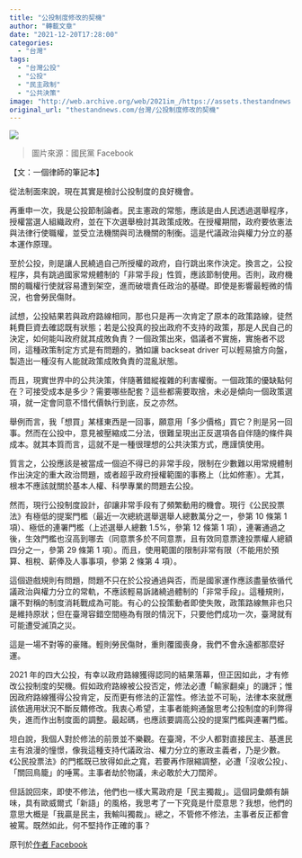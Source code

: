 ```yaml
---
title: "公投制度修改的契機"
author: "轉載文章"
date: "2021-12-20T17:28:00"
categories:
  - "台灣"
tags:
  - "台灣公投"
  - "公投"
  - "民主政制"
  - "公共決策"
image: "http://web.archive.org/web/2021im_/https://assets.thestandnews.com/media/photos/2807132727974025026.jpg"
original_url: "thestandnews.com/台灣/公投制度修改的契機"
---
```

![](http://web.archive.org/web/2021im_/https://assets.thestandnews.com/media/photos/2807132727974025026.jpg)
> 圖片來源：國民黨 Facebook

【文：一個律師的筆記本】

從法制面來說，現在其實是檢討公投制度的良好機會。

再重申一次，我是公投節制論者。民主憲政的常態，應該是由人民透過選舉程序，授權當選人組織政府，並在下次選舉檢討其政策成敗。在授權期間，政府要依憲法與法律行使職權，並受立法機關與司法機關的制衡。這是代議政治與權力分立的基本運作原理。

至於公投，則是讓人民繞過自己所授權的政府，自行跳出來作決定。換言之，公投程序，具有跳過國家常規體制的「非常手段」性質，應該節制使用。否則，政府機關的職權行使就容易遭到架空，進而破壞責任政治的基礎。即使是影響最輕微的情況，也會勞民傷財。

試想，公投結果若與政府路線相同，那也只是再一次肯定了原本的政策路線，徒然耗費巨資去確認既有狀態；若是公投真的投出政府不支持的政策，那是人民自己的決定，如何能叫政府就其成敗負責？一個政策出來，倡議者不實施，實施者不認同，這種政策制定方式是有問題的，猶如讓 backseat driver 可以輕易搶方向盤，製造出一種沒有人能就政策成敗負責的混亂狀態。

而且，現實世界中的公共決策，伴隨著錯縱複雜的利害權衡。一個政策的優缺點何在？可接受成本是多少？需要哪些配套？這些都需要取捨，未必是傾向一個政策選項，就一定會同意不惜代價執行到底，反之亦然。

舉例而言，我「想買」某樣東西是一回事，願意用「多少價格」買它？則是另一回事。然而在公投中，意見被壓縮成二分法，很難呈現出正反選項各自伴隨的條件與成本。就其本質而言，這就不是一種很理想的公共決策方式，應謹慎使用。

質言之，公投應該是被當成一個迫不得已的非常手段，限制在少數難以用常規體制作出決定的重大政治問題，或者超乎政府授權範圍的事務上（比如修憲）。尤其，根本不應該就關於基本人權、科學專業的問題去公投。

然而，現行公投制度設計，卻讓非常手段有了頻繁動用的機會。現行《公民投票法》有極低的提案門檻（最近一次總統選舉選舉人總數萬分之一，參第 10 條第 1 項）、極低的連署門檻（上述選舉人總數 1.5%，參第 12 條第 1 項），連署通過之後，生效門檻也沒高到哪去（同意票多於不同意票，且有效同意票達投票權人總額四分之一，參第 29 條第 1 項）。而且，使用範圍的限制非常有限（不能用於預算、租稅、薪俸及人事事項，參第 2 條第 4 項）。

這個遊戲規則有問題，問題不只在於公投通過與否，而是國家運作應該盡量依循代議政治與權力分立的常軌，不應該輕易訴諸繞過體制的「非常手段」。這種規則，讓不對稱的制度消耗戰成為可能。有心的公投策動者即使失敗，政策路線無非也只是維持原狀；但在臺灣容錯空間極為有限的情況下，只要他們成功一次，臺灣就有可能遭受滅頂之災。

這是一場不對等的豪賭。輕則勞民傷財，重則覆國喪身，我們不會永遠都那麼好運。

2021 年的四大公投，有幸以政府路線獲得認同的結果落幕，但正因如此，才有修改公投制度的契機。假如政府路線被公投否定，修法必遭「輸家翻桌」的譏評；惟因政府路線獲得公投肯定，反而更有修法的正當性。修法並不可恥，法律本來就應該依適用狀況不斷反饋修改。我衷心希望，主事者能夠通盤思考公投制度的利弊得失，進而作出制度面的調整。最起碼，也應該要調高公投的提案門檻與連署門檻。

坦白說，我個人對於修法的前景並不樂觀。在臺灣，不少人都對直接民主、基進民主有浪漫的憧憬，像我這種支持代議政治、權力分立的憲政主義者，乃是少數。《公民投票法》的門檻既已放得如此之寬，若要再作限縮調整，必遭「沒收公投」、「關回鳥籠」的唾罵。主事者劫於物議，未必敢於大刀闊斧。

但話說回來，即使不修法，他們也一樣大罵政府是「民主獨裁」。這個詞彙頗有韻味，具有歐威爾式「新語」的風格，我思考了一下究竟是什麼意思？我想，他們的意思大概是「我贏是民主，我輸叫獨裁」。總之，不管修不修法，主事者反正都會被罵。既然如此，何不堅持作正確的事？

原刊於[作者 Facebook](http://web.archive.org/web/20211220094010/https://www.facebook.com/legal.pad.of.an.attorney/posts/636985397720724)